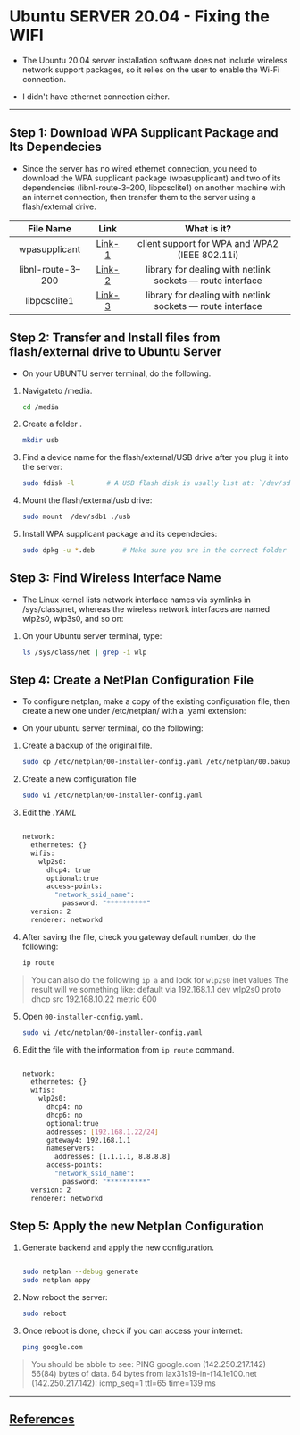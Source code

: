 # Ubuntu SERVER 20.04  - Fixing the WIFI 

* The  Ubuntu 20.04 server installation software does not include wireless network support packages, so it relies on the user to enable the Wi-Fi connection.

* I didn't have ethernet connection either. 

------------------------------------------------------

##  Step 1: Download WPA Supplicant Package and Its Dependecies 

* Since the server has no wired ethernet connection, you need to download the WPA supplicant package (wpasupplicant) and two of its dependencies (libnl-route-3–200, libpcsclite1) on another machine with an internet connection, then transfer them to the server using a flash/external drive.



| File Name         |  Link       | What is it? |
| :-------------:   | :---------: | :---------: |
| wpasupplicant     | [Link-1](http://mirrors.kernel.org/ubuntu/pool/main/w/wpa/wpasupplicant_2.9-1ubuntu4_amd64.deb)      | client support for WPA and WPA2 (IEEE 802.11i)            |
| libnl-route-3–200 | [Link-2](http://mirrors.kernel.org/ubuntu/pool/main/libn/libnl3/libnl-route-3-200_3.4.0-1_amd64.deb) |library for dealing with netlink sockets — route interface |
| libpcsclite1      | [Link-3](http://mirrors.kernel.org/ubuntu/pool/main/p/pcsc-lite/libpcsclite1_1.8.26-3_amd64.deb)     |library for dealing with netlink sockets — route interface |


## Step 2: Transfer and Install files from flash/external drive to Ubuntu Server

* On your UBUNTU server terminal, do the following.

1. Navigateto /media.

    ```bash
    cd /media 
    ```

2. Create a folder . 
    
    ```bash
    mkdir usb
    ```

3. Find a device name for the flash/external/USB drive after you plug it into the server:

    ```bash
    sudo fdisk -l        # A USB flash disk is usally list at: `/dev/sdv1/`
    ```

4. Mount the flash/external/usb drive:

    ```bash
    sudo mount  /dev/sdb1 ./usb
    ```

5. Install WPA supplicant package and its dependecies:

    ```bash
    sudo dpkg -u *.deb       # Make sure you are in the correct folder with the 3 files.
    ```

## Step 3: Find Wireless Interface Name 

* The Linux kernel lists network interface names via symlinks in /sys/class/net, whereas the wireless network interfaces are named wlp2s0, wlp3s0, and so on:

1. On your Ubuntu server terminal, type:

    ```bash
    ls /sys/class/net | grep -i wlp
    ```

## Step 4: Create a NetPlan Configuration File

* To configure netplan, make a copy of the existing configuration file, then create a new one under /etc/netplan/ with a .yaml extension:

* On your ubuntu server terminal, do the following:

1. Create a backup of the original file.

    ```bash
    sudo cp /etc/netplan/00-installer-config.yaml /etc/netplan/00.bakup
    ```

2. Create a new configuration file

    ```bash
    sudo vi /etc/netplan/00-installer-config.yaml
    ```

3. Edit the *.YAML* 

    ```bash

    network:
      ethernetes: {}
      wifis:
        wlp2s0:
          dhcp4: true
          optional:true
          access-points:
            "network_ssid_name":
              password: "**********"
      version: 2
      renderer: networkd
    ```

4. After saving the file, check you gateway default number, do the following:
    
    ```bash
    ip route
    ```
> You can also do the following `ip a` and look for `wlp2s0` inet values
> The result will ve something like:
> default via 192.168.1.1 dev wlp2s0 proto dhcp src 192.168.10.22 metric 600

5. Open `00-installer-config.yaml`.

    ```bash
    sudo vi /etc/netplan/00-installer-config.yaml
    ```

6. Edit the file with the information from `ip route` command.

    ```bash

    network:
      ethernetes: {}
      wifis:
        wlp2s0:
          dhcp4: no
          dhcp6: no
          optional:true
          addresses: [192.168.1.22/24]
          gateway4: 192.168.1.1
          nameservers:
            addresses: [1.1.1.1, 8.8.8.8]
          access-points:
            "network_ssid_name":
              password: "**********"
      version: 2
      renderer: networkd    

    ```
## Step 5: Apply the new Netplan Configuration
    
1. Generate backend and apply the new configuration.

    ```bash

    sudo netplan --debug generate
    sudo netplan appy

    ```

2. Now reboot the server:

    ```bash
    sudo reboot

    ```
3. Once reboot is done, check if you can access your internet:

    ```bash
    ping google.com
    ```

> You should be abble to see:
> PING google.com (142.250.217.142) 56(84) bytes of data.
64 bytes from lax31s19-in-f14.1e100.net (142.250.217.142): icmp_seq=1 ttl=65 time=139 ms

------------------------------------------------------
## [References](https://github.com/fcarvalhopacheco/ubuntu-server-config/blob/main/CREDITS.md#step-2)
